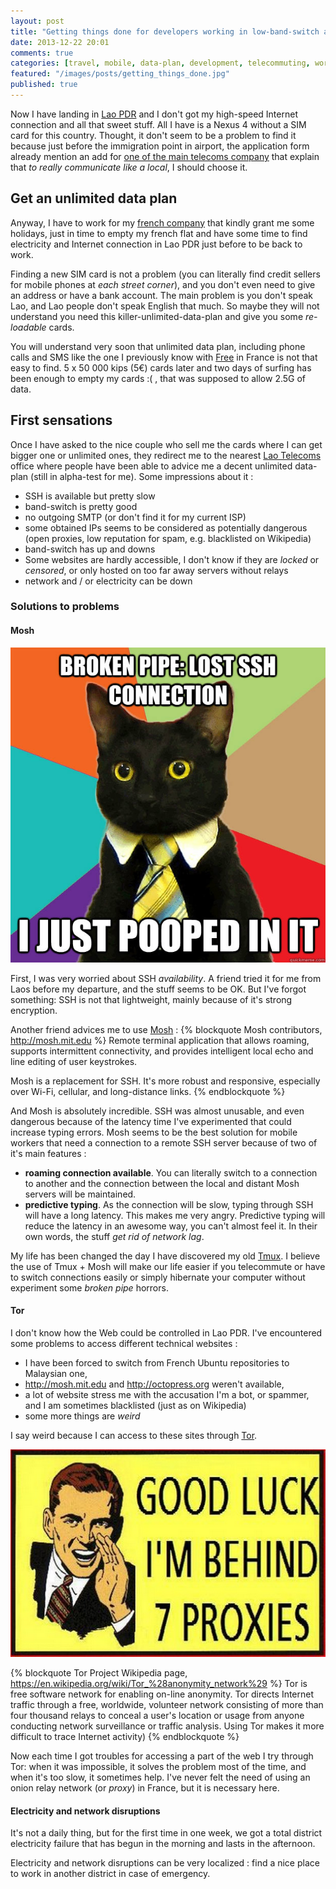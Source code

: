 ```yaml
---
layout: post
title: "Getting things done for developers working in low-band-switch areas"
date: 2013-12-22 20:01
comments: true
categories: [travel, mobile, data-plan, development, telecommuting, work, GTD, SSH]
featured: "/images/posts/getting_things_done.jpg"
published: true
---
```


Now I have landing in [Lao PDR](https://en.wikipedia.org/wiki/Lao_PDR) and I don't got my high-speed Internet connection and all that sweet stuff. All I have is a Nexus 4 without a SIM card for this country. Thought, it don't seem to be a problem to find it because just before the immigration point in airport, the application form already mention an add for [one of the main telecoms company](http://www.beeline.la/) that explain that  *to really communicate like a local*, I should choose it.

## Get an unlimited data plan
Anyway, I have to work for my [french company](http://etyssa.fr) that kindly grant me some holidays, just in time to empty my french flat and have some time to find electricity and Internet connection in Lao PDR just before to be back to work.

Finding a new SIM card is not a problem (you can literally find credit sellers for mobile phones at *each street corner*), and you don't even need to give an address or have a bank account. The main problem is you don't speak Lao, and Lao people don't speak English that much. So maybe they will not understand you need this killer-unlimited-data-plan and give you some *re-loadable* cards.

You will understand very soon that unlimited data plan, including phone calls and SMS like the one I previously know with [Free](http://free.fr) in France is not that easy to find. 5 x 50 000 kips (5€) cards later and two days of surfing has been enough to empty my cards :( , that was supposed to allow 2.5G of data.

## First sensations
Once I have asked to the nice couple who sell me the cards where I can get bigger one or unlimited ones, they redirect me to 
the nearest [Lao Telecoms](http://laotel.com/home_Lao.html) office where people have been able to advice me a decent unlimited data-plan (still in alpha-test for me). Some impressions about it :

* SSH is available but pretty slow
* band-switch is pretty good
* no outgoing SMTP (or don't find it for my current ISP)
* some obtained IPs seems to be considered as potentially dangerous (open proxies, low reputation for spam, e.g. blacklisted on Wikipedia)
* band-switch has up and downs
* Some websites are hardly accessible, I don't know if they are *locked* or *censored*, or only hosted on too far away servers without relays
* network and / or electricity can be down

### Solutions to problems
#### Mosh
![Never let you abuse by stuff that shouldn't happen](/images/posts/broken_pipe.jpg)

First, I was very worried about SSH *availability*. A friend tried it for me from Laos before my departure, and the stuff seems to be OK. But I've forgot something: SSH is not that lightweight, mainly because of it's strong encryption.

Another friend advices me to use [Mosh](http://mosh.mit.edu) :
{% blockquote Mosh contributors, http://mosh.mit.edu %}
Remote terminal application that allows roaming, supports intermittent connectivity, and provides intelligent local echo and line editing of user keystrokes.

Mosh is a replacement for SSH. It's more robust and responsive, especially over Wi-Fi, cellular, and long-distance links.
{% endblockquote %}

And Mosh is absolutely incredible. SSH was almost unusable, and even dangerous because of the latency time I've experimented that could increase typing errors. Mosh seems to be the best solution for mobile workers that need a connection to a remote SSH server because of two of it's main features :

* **roaming connection available**. You can literally switch to a connection to another and the connection between the local and distant Mosh servers will be maintained.
* **predictive typing**. As the connection will be slow, typing through SSH will have a long latency. This makes me very angry. Predictive typing will reduce the latency in an awesome way, you can't almost feel it. In their own words, the stuff *get rid of network lag*.

My life has been changed the day I have discovered my old [Tmux](https://en.wikipedia.org/wiki/Tmux). I believe the use of Tmux + Mosh will make our life easier if you telecommute or have to switch connections easily or simply hibernate your computer without experiment some *broken pipe* horrors.

#### Tor
I don't know how the Web could be controlled in Lao PDR. I've encountered some problems to access different technical websites :

* I have been forced to switch from French Ubuntu repositories to Malaysian one,
* http://mosh.mit.edu and http://octopress.org weren't available,
* a lot of website stress me with the accusation I'm a bot, or spammer, and I am sometimes blacklisted (just as on Wikipedia)
* some more things are *weird*

I say weird because I can access to these sites through [Tor](https://www.torproject.org/).

![Connection to some websites are better through Tor](/images/posts/good_luck_7_proxies.png)

{% blockquote Tor Project Wikipedia page, https://en.wikipedia.org/wiki/Tor_%28anonymity_network%29 %}
Tor is free software network for enabling on-line anonymity. Tor directs Internet traffic through a free, worldwide, volunteer network consisting of more than four thousand relays to conceal a user's location or usage from anyone conducting network surveillance or traffic analysis. Using Tor makes it more difficult to trace Internet activity)
{% endblockquote %}


Now each time I got troubles for accessing a part of the web I try through Tor: when it was impossible, it solves the problem most of the time, and when it's too slow, it sometimes help. I've never felt the need of using an onion relay network (or *proxy*) in France, but it is necessary here.

#### Electricity and network disruptions
It's not a daily thing, but for the first time in one week, we got a total district electricity failure that has begun in the morning and lasts in the afternoon. 

Electricity and network disruptions can be very localized : find a nice place to work in another district in case of emergency.
